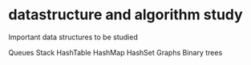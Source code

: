 # datastructure and algorithm study
Important data structures to be studied

Queues
Stack
HashTable
HashMap
HashSet
Graphs
Binary trees

